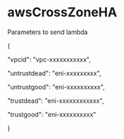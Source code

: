 # awsCrossZoneHA


Parameters to send lambda

{

  "vpcid": "vpc-xxxxxxxxxxx",
  
  "untrustdead": "eni-xxxxxxxxx",
  
  "untrustgood": "eni-xxxxxxxxxx",
  
  "trustdead": "eni-xxxxxxxxxxxx",
  
  "trustgood": "eni-xxxxxxxxxx"
  
}
